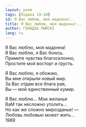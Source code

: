 ```yaml
---
layout: poem
tags: [Лірыка 19-20]
id: Я Вас люблю, моя мадонна!..
title: Я Вас люблю, моя мадонна!..
author: ГЕНАДЗЬ РЫМСКІ
lang: ru
---
```



Я Вас люблю, моя мадонна!  
Я Вас люблю, я Вас боюсь.  
Примите чувства благосклонно,  
Простите мой восторг и грусть.  

Я Вас люблю, я обожаю,  
Вы мне открыли новый мир.  
За Вас отдам все блага рая,  
Вы — мой единственный кумир.  

Я Вас люблю... Мои желанья  
ВаМ так несложно утолить...  
Но как же сложно мирозданье! —  
Любовь любовью может жить...  
*1989*  
